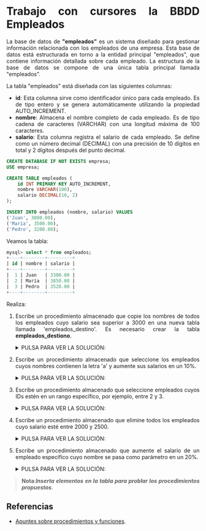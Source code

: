 <div align="justify">

# Trabajo con cursores la BBDD Empleados

La base de datos de __"empleados"__ es un sistema diseñado para gestionar información relacionada con los empleados de una empresa. Esta base de datos está estructurada en torno a la entidad principal "empleados", que contiene información detallada sobre cada empleado. La estructura de la base de datos se compone de una única tabla principal llamada "empleados".

La tabla "empleados" está diseñada con las siguientes columnas:

- __id__: Esta columna sirve como identificador único para cada empleado. Es de tipo entero y se genera automáticamente utilizando la propiedad AUTO_INCREMENT.
- __nombre__: Almacena el nombre completo de cada empleado. Es de tipo cadena de caracteres (VARCHAR) con una longitud máxima de 100 caracteres.
- __salario__: Esta columna registra el salario de cada empleado. Se define como un número decimal (DECIMAL) con una precisión de 10 dígitos en total y 2 dígitos después del punto decimal.

```sql
CREATE DATABASE IF NOT EXISTS empresa;
USE empresa;

CREATE TABLE empleados (
    id INT PRIMARY KEY AUTO_INCREMENT,
    nombre VARCHAR(100),
    salario DECIMAL(10, 2)
);

INSERT INTO empleados (nombre, salario) VALUES
('Juan', 3000.00),
('María', 3500.00),
('Pedro', 3200.00);
```

Veamos la tabla:

```sql
mysql> select * from empleados;
+----+--------+---------+
| id | nombre | salario |
+----+--------+---------+
|  1 | Juan   | 3300.00 |
|  2 | María  | 3850.00 |
|  3 | Pedro  | 3520.00 |
+----+--------+---------+
```

Realiza:

1. Escribe un procedimiento almacenado que copie los nombres de todos los empleados cuyo salario sea superior a 3000 en una nueva tabla llamada 'empleados_destino'. Es necesario crear la tabla __empleados_destiono__.
    
    <details>
      <summary>PULSA PARA VER LA SOLUCIÓN:</summary>

      ```sql
      
      ```

2. Escribe un procedimiento almacenado que seleccione los empleados cuyos nombres contienen la letra 'a' y aumente sus salarios en un 10%.

    <details>
      <summary>PULSA PARA VER LA SOLUCIÓN:</summary>

      ```sql
      
      ```

3. Escribe un procedimiento almacenado que seleccione empleados cuyos IDs estén en un rango específico, por ejemplo, entre 2 y 3.
    <details>
      <summary>PULSA PARA VER LA SOLUCIÓN:</summary>

      ```sql
      
      ```

4. Escribe un procedimiento almacenado que elimine todos los empleados cuyo salario esté entre 2000 y 2500.

    <details>
      <summary>PULSA PARA VER LA SOLUCIÓN:</summary>

      ```sql
      
      ```

5. Escribe un procedimiento almacenado que aumente el salario de un empleado específico cuyo nombre se pasa como parámetro en un 20%.
   
    <details>
      <summary>PULSA PARA VER LA SOLUCIÓN:</summary>

      ```sql
      
      ```
      
    </details>

> __Nota__:___Inserta elementos en la tabla para problar los procedimientos propuestos___.

## Referencias

- [Apuntes sobre procedimientos y funciones](../../procedimientos.md).

</div>